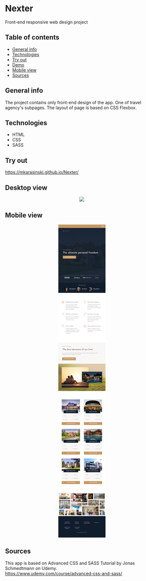 # Nexter
Front-end responsive web design project

## Table of contents
* [General info](#general-info)
* [Technologies](#technologies)
* [Try out](#try-out)
* [Demo](#demo)
* [Mobile view](#mobile-view)
* [Sources](#sources)

## General info

The project contains only front-end design of the app. One of travel agency's subpages. The layout of page is based on CSS Flexbox.

## Technologies
* HTML
* CSS
* SASS

## Try out
https://mkarasinski.github.io/Nexter/

## Desktop view

<p align="center">
  <img src="./demo/desktop.png" />
</p>

## Mobile view
  
<p align="center">
  <img src="./demo/mobile.png" />
</p>
  
## Sources
This app is based on Advanced CSS and SASS Tutorial by Jonas Schmedtmann on Udemy.  
https://www.udemy.com/course/advanced-css-and-sass/
